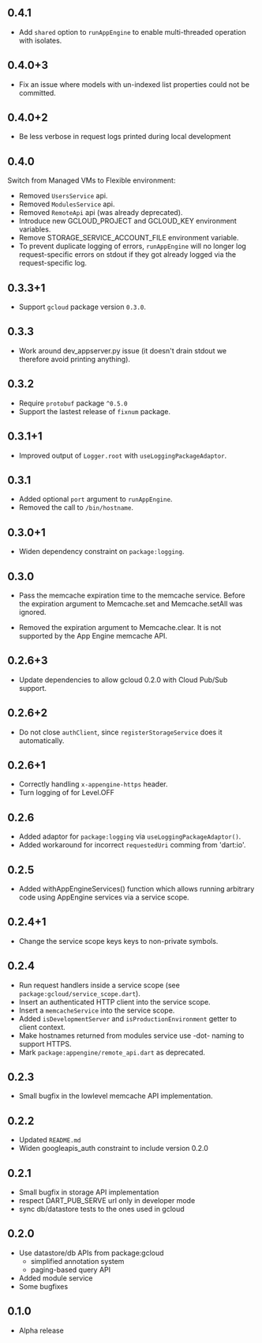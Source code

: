 ## 0.4.1

* Add `shared` option to `runAppEngine` to enable multi-threaded operation
  with isolates.

## 0.4.0+3

* Fix an issue where models with un-indexed list properties could not be
  committed.

## 0.4.0+2

* Be less verbose in request logs printed during local development

## 0.4.0

Switch from Managed VMs to Flexible environment:

* Removed `UsersService` api.
* Removed `ModulesService` api.
* Removed `RemoteApi` api (was already deprecated).
* Introduce new GCLOUD\_PROJECT and GCLOUD\_KEY environment variables.
* Remove STORAGE\_SERVICE\_ACCOUNT\_FILE environment variable.
* To prevent duplicate logging of errors, `runAppEngine` will no longer log
  request-specific errors on stdout if they got already logged via the
  request-specific log.

## 0.3.3+1

* Support `gcloud` package version `0.3.0`.

## 0.3.3

* Work around dev\_appserver.py issue (it doesn't drain stdout we therefore avoid
  printing anything).

## 0.3.2

* Require `protobuf` package `^0.5.0`
* Support the lastest release of `fixnum` package.

## 0.3.1+1

* Improved output of `Logger.root` with `useLoggingPackageAdaptor`.

## 0.3.1

* Added optional `port` argument to `runAppEngine`.
* Removed the call to `/bin/hostname`.

## 0.3.0+1

* Widen dependency constraint on `package:logging`.

## 0.3.0

* Pass the memcache expiration time to the memcache service. Before the
  expiration argument to Memcache.set and Memcache.setAll was ignored.

* Removed the expiration argument to Memcache.clear. It is not supported by
  the App Engine memcache API.

## 0.2.6+3

* Update dependencies to allow gcloud 0.2.0 with Cloud Pub/Sub support.

## 0.2.6+2

* Do not close `authClient`, since `registerStorageService` does it
  automatically.

## 0.2.6+1

* Correctly handling `x-appengine-https` header.
* Turn logging of for Level.OFF

## 0.2.6

* Added adaptor for `package:logging` via `useLoggingPackageAdaptor()`.
* Added workaround for incorrect `requestedUri` comming from 'dart:io'.

## 0.2.5

* Added withAppEngineServices() function which allows running arbitrary code
  using AppEngine services via a service scope.

## 0.2.4+1

* Change the service scope keys keys to non-private symbols.

## 0.2.4

* Run request handlers inside a service scope
(see `package:gcloud/service_scope.dart`).
* Insert an authenticated HTTP client into the service scope.
* Insert a `memcacheService` into the service scope.
* Added `isDevelopmentServer` and `isProductionEnvironment` getter to client
context.
* Make hostnames returned from modules service use -dot- naming to support
HTTPS.
* Mark `package:appengine/remote_api.dart` as deprecated.

## 0.2.3

* Small bugfix in the lowlevel memcache API implementation.

## 0.2.2

* Updated `README.md`
* Widen googleapis_auth constraint to include version 0.2.0

## 0.2.1

* Small bugfix in storage API implementation
* respect DART_PUB_SERVE url only in developer mode
* sync db/datastore tests to the ones used in gcloud

## 0.2.0

* Use datastore/db APIs from package:gcloud
    * simplified annotation system
    * paging-based query API
* Added module service
* Some bugfixes

## 0.1.0

* Alpha release
